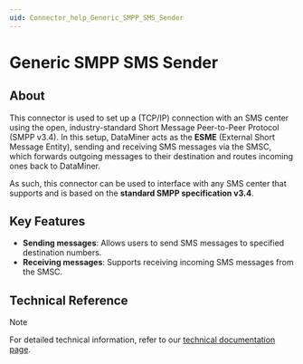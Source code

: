 ```yaml
---
uid: Connector_help_Generic_SMPP_SMS_Sender
---
```


# Generic SMPP SMS Sender

## About

This connector is used to set up a (TCP/IP) connection with an SMS center using the open, industry-standard Short Message Peer-to-Peer Protocol (SMPP v3.4). In this setup, DataMiner acts as the **ESME** (External Short Message Entity), sending and receiving SMS messages via the SMSC, which forwards outgoing messages to their destination and routes incoming ones back to DataMiner.

As such, this connector can be used to interface with any SMS center that supports and is based on the **standard SMPP specification v3.4**.

## Key Features

- **Sending messages**: Allows users to send SMS messages to specified destination numbers.
- **Receiving messages**: Supports receiving incoming SMS messages from the SMSC.

## Technical Reference

> [!NOTE]
> For detailed technical information, refer to our [technical documentation page](xref:Connector_help_Generic_SMPP_SMS_Sender_Technical).

